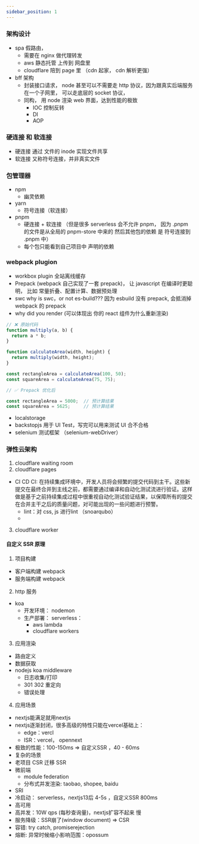 ```yaml
---
sidebar_position: 1
---
```

### 架构设计
- spa 假路由， 
  - 需要在 nginx 做代理转发 
  - aws 静态托管 上传到 网盘里
  - cloudflare 陪到 page 里 （cdn 起家， cdn 解析更强）
- bff 架构 
  - 封装接口请求， node 甚至可以不需要走 http 协议，因为跟真实后端服务在一个子网里， 可以走底层的 socket 协议，
  - 同构， 用 node 渲染 web 界面，达到性能的极致
    - IOC 控制反转
    - DI
    - AOP 
### 硬连接 和 软连接
- 硬连接 通过 文件的 inode 实现文件共享
- 软连接 又称符号连接，并非真实文件

### 包管理器
- npm
    - 幽灵依赖
- yarn 
    - 符号连接（软连接）
- pnpm
    - 硬连接 + 软连接 （但是很多 serverless 会不允许 pnpm， 因为 .pnpm 的文件是从全局的 pnpm-store 中来的 然后其他包的依赖 是 符号连接到 .pnpm 中）
    - 每个包只能看到自己项目中 声明的依赖

### webpack plugion
- workbox plugin 全站离线缓存
- Prepack (webpack 自己实现了一套 prepack)， 让 javascript 在编译时更聪明， 比如 常量折叠、配置计算、数据预处理
- swc
  why is swc，or not es-build???
  因为 esbuild 没有 prepack, 会抵消掉 webpack 的 prepack
- why did you render (可以体现出 你的 react 组件为什么重新渲染)
```javascript
// ❌ 原始代码
function multiply(a, b) {
  return a * b;
}

function calculateArea(width, height) {
  return multiply(width, height);
}

const rectangleArea = calculateArea(100, 50);
const squareArea = calculateArea(75, 75);

// ✅ Prepack 优化后

const rectangleArea = 5000;  // 预计算结果
const squareArea = 5625;     // 预计算结果
```
- localstorage 
- backstopjs 用于 UI Test，写完可以用来测试 UI 合不合格
- selenium 测试框架 （selenium-webDriver）

### 弹性云架构

1. cloudflare waiting room
2. cloudflare pages
- CI CD
    CI: 在持续集成环境中，开发人员将会频繁的提交代码到主干。这些新提交在最终合并到主线之前，都需要通过编译和自动化测试流进行验证。这样做是基于之前持续集成过程中很重视自动化测试验证结果，以保障所有的提交在合并主干之后的质量问题，对可能出现的一些问题进行预警。
    - lint：对 css, js 进行lint （snoarqubo）
    - 
3. cloudflare worker


#### 自定义 SSR 原理
1. 项目构建
  - 客户端构建 webpack
  - 服务端构建 webpack
2. http 服务
  - koa
    - 开发环境： nodemon
    - 生产部署： serverless：
      - aws lambda
      - cloudflare workers
3. 应用渲染
  - 路由定义
  - 数据获取
  - nodejs koa middleware
    - 日志收集/打印
    - 301 302 重定向
    - 错误处理
4. 应用场景
- nextjs能满足就用nextjs
- nextjs逐渐封闭，很多高级的特性只能在vercel基础上：
   - edge：vercl
   - ISR：vercel， opennext
- 极致的性能：100-150ms => 自定义SSR ，40 - 60ms
- 复杂的场景
 - 老项目 CSR 迁移 SSR
 - 微前端
   - module federation
   - 分布式并发渲染: taobao, shopee, baidu
- SRI
- 冷启动： serverless，nextjs13后 4-5s ，自定义SSR 800ms
- 高可用
 - 高并发：10W qps (每秒查询量)，nextjs扩容不起来 慢
 - 服务降级：SSR崩了(window document) => CSR
 - 容错: try catch, promiserejection
 - 熔断: 异常时候缩小影响范围：opossum
